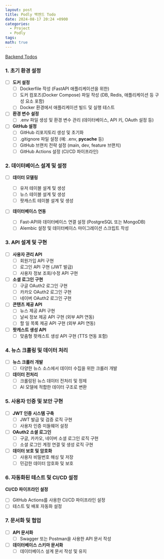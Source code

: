 ```yaml
---
layout: post
title: Podly 백엔드 Todo
date: 2024-08-17 20:24 +0900
categories:
  - Project
  - Podly
tags: 
math: true
---
```



[Backend Todos](https://www.notion.so/53b65841ed204c799a648567d48ed891?pvs=21)

### **1. 초기 환경 설정**

- [ ] **도커 설정**
    - [ ] Dockerfile 작성 (FastAPI 애플리케이션을 위한)
    - [ ] 도커 컴포즈(Docker Compose) 파일 작성 (DB, Redis, 애플리케이션 등 구성 요소 포함)
    - [ ] Docker 환경에서 애플리케이션 빌드 및 실행 테스트
- [ ] **환경 변수 설정**
    - [ ] .env 파일 생성 및 환경 변수 관리 (데이터베이스, API 키, OAuth 설정 등)
- [ ] **GitHub 설정**
    - [ ] GitHub 리포지토리 생성 및 초기화
    - [ ] .gitignore 파일 설정 (예: .env, **pycache** 등)
    - [ ] GitHub 브랜치 전략 설정 (main, dev, feature 브랜치)
    - [ ] GitHub Actions 설정 (CI/CD 파이프라인)

### **2. 데이터베이스 설계 및 설정**

- [ ] **데이터 모델링**
    
    - [ ] 유저 테이블 설계 및 생성
    - [ ] 뉴스 테이블 설계 및 생성
    - [ ] 팟캐스트 테이블 설계 및 생성
- [ ] **데이터베이스 연동**
    
    - [ ] Fast-API와 데이터베이스 연결 설정 (PostgreSQL 또는 MongoDB)
    - [ ] Alembic 설정 및 데이터베이스 마이그레이션 스크립트 작성

### **3. API 설계 및 구현**

- [ ] **사용자 관리 API**
    - [ ] 회원가입 API 구현
    - [ ] 로그인 API 구현 (JWT 발급)
    - [ ] 사용자 정보 조회/수정 API 구현
- [ ] **소셜 로그인 구현**
    - [ ] 구글 OAuth2 로그인 구현
    - [ ] 카카오 OAuth2 로그인 구현
    - [ ] 네이버 OAuth2 로그인 구현
- [ ] **콘텐츠 제공 API**
    - [ ] 뉴스 제공 API 구현
    - [ ] 날씨 정보 제공 API 구현 (외부 API 연동)
    - [ ] 할 일 목록 제공 API 구현 (외부 API 연동)
- [ ] **팟캐스트 생성 API**
    - [ ] 맞춤형 팟캐스트 생성 API 구현 (TTS 연동 포함)

### **4. 뉴스 크롤링 및 데이터 처리**

- [ ] **뉴스 크롤러 개발**
    - [ ] 다양한 뉴스 소스에서 데이터 수집을 위한 크롤러 개발
- [ ] **데이터 전처리**
    - [ ] 크롤링된 뉴스 데이터 전처리 및 정제
    - [ ] AI 모델에 적합한 데이터 구조로 변환

### **5. 사용자 인증 및 보안 구현**

- [ ] **JWT 인증 시스템 구축**
    - [ ] JWT 발급 및 검증 로직 구현
    - [ ] 사용자 인증 미들웨어 설정
- [ ] **OAuth2 소셜 로그인**
    - [ ] 구글, 카카오, 네이버 소셜 로그인 로직 구현
    - [ ] 소셜 로그인 계정 연결 및 생성 로직 구현
- [ ] **데이터 보호 및 암호화**
    - [ ] 사용자 비밀번호 해싱 및 저장
    - [ ] 민감한 데이터 암호화 및 보호

### **6. 자동화된 테스트 및 CI/CD 설정**

**CI/CD 파이프라인 설정**

- [ ] GitHub Actions를 사용한 CI/CD 파이프라인 설정
- [ ] 테스트 및 배포 자동화 설정

### **7. 문서화 및 협업**

- [ ] **API 문서화**
    - [ ] Swagger 또는 Postman을 사용한 API 문서 작성
- [ ] **데이터베이스 스키마 문서화**
    - [ ] 데이터베이스 설계 문서 작성 및 유지
